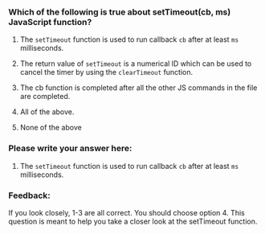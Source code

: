 ### Which of the following is true about setTimeout(cb, ms) JavaScript function?

1. The `setTimeout` function is used to run callback `cb` after at least `ms` milliseconds.

2. The return value of `setTimeout` is a numerical ID which can be used to cancel the timer by using the `clearTimeout` function.

3. The cb function is completed after all the other JS commands in the file are completed.

4. All of the above.

5. None of the above

### Please write your answer here:
1. The `setTimeout` function is used to run callback `cb` after at least `ms` milliseconds.


### Feedback:
If you look closely, 1-3 are all correct.  You should choose option 4.
This question is meant to help you take a closer look at the setTimeout
function.